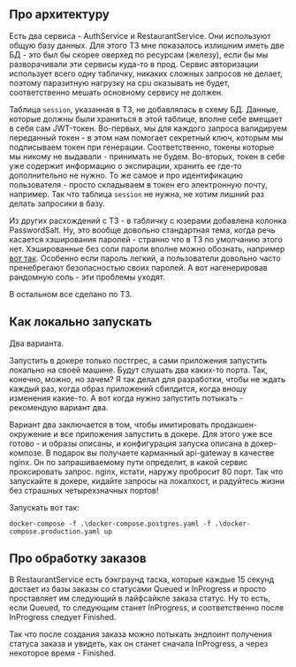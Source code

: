## Про архитектуру

Есть два сервиса - AuthService и RestaurantService. Они используют общую базу данных.
Для этого ТЗ мне показалось излишним иметь две БД - это был бы скорее оверхед по ресурсам (железу),
если бы мы разворачивали эти сервисы куда-то в прод. Сервис авторизации использует всего одну табличку, никаких сложных запросов не делает, поэтому паразитную нагрузку на cpu оказывать не будет, соответственно мешать основному сервису не должен.

Таблица `session`, указанная в ТЗ, не добавлялась в схему БД. Данные, которые должны были храниться в этой таблице, вполне себе вмещает в себя сам JWT-токен. Во-первых, мы для каждого запроса валидируем переданный токен - в этом нам помогает секретный ключ, которым мы подписываем токен при генерации. Соответственно, токены которые мы никому не выдавали - принимать не будем. Во-вторых, токен в себе уже содержит информацию о экспирации, хранить ее где-то дополнительно не нужно. То же самое и про идентификацию пользователя - просто складываем в токен его электронную почту, например. Так что таблица `session` не нужна, не хотим лишний раз делать запросики в базу.

Из других расхождений с ТЗ - в табличку с юзерами добавлена колонка PasswordSalt. Ну, это вообще довольно стандартная тема, когда речь касается хэширования паролей - странно что в ТЗ по умолчанию этого нет. Хэшированные без соли пароли вполне можно обознать, например [вот так](https://ru.wikipedia.org/wiki/%D0%A0%D0%B0%D0%B4%D1%83%D0%B6%D0%BD%D0%B0%D1%8F_%D1%82%D0%B0%D0%B1%D0%BB%D0%B8%D1%86%D0%B0). Особенно если пароль легкий, а пользователи довольно часто пренебрегают безопасностью своих паролей. А вот нагенерировав рандомную соль - эти проблемы уходят.

В остальном все сделано по ТЗ.

## Как локально запускать

Два варианта.

Запустить в докере только постгрес, а сами приложения запустить локально на своей машине. Будут слушать два каких-то порта. Так, конечно, можно, но зачем? Я так делал для разработки, чтобы не ждать каждый раз, когда образ приложений сбилдится, когда вношу изменения какие-то. А вот когда нужно запустить потыкать - рекомендую вариант два.

Вариант два заключается в том, чтобы имитировать продакшен-окружение и все приложения запустить в докере. Для этого уже все готово - и образы описаны, и конфигурация запуска описана в докер-композе. В подарок вы получаете карманный api-gateway в качестве nginx. Он по запрашиваемому пути определит, в какой сервис проксировать запрос. nginx, кстати, наружу пробросит 80 порт. Так что запускайте в докере, кидайте запросы на локалхост, и радуйтесь жизни без страшных четырехзначных портов!

Запускать вот так:
```
docker-compose -f .\docker-compose.postgres.yaml -f .\docker-compose.production.yaml up 
```

## Про обработку заказов

В RestaurantService есть бэкграунд таска, которые каждые 15 секунд достает из базы заказы со статусами Queued и InProgress и просто проставляет им следующий в лайфсайкле заказа статус. Ну то есть, если Queued, то следующим станет InProgress, и соответственно после InProgress следует Finished.

Так что после создания заказа можно потыкать эндпоинт получения статуса заказа и увидеть, как он станет сначала InProgress, а через некоторое время - Finished.